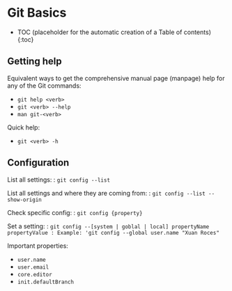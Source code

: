 # Git Basics

* TOC (placeholder for the automatic creation of a Table of contents)
{:toc}

## Getting help

Equivalent ways to get the comprehensive manual page (manpage) help for any of the Git commands:

- `git help <verb>`
- `git <verb> --help`
- `man git-<verb>`

Quick help:

- `git <verb> -h`


## Configuration

List all settings:
: `git config --list`

List all settings and where they are coming from:
: `git config --list --show-origin`

Check specific config:
: `git config {property}`

Set a setting:
: `git config --[system | goblal | local] propertyName propertyValue
: Example: 'git config --global user.name "Xuan Roces"`

Important properties:

- `user.name`
- `user.email`
- `core.editor`
- `init.defaultBranch`

